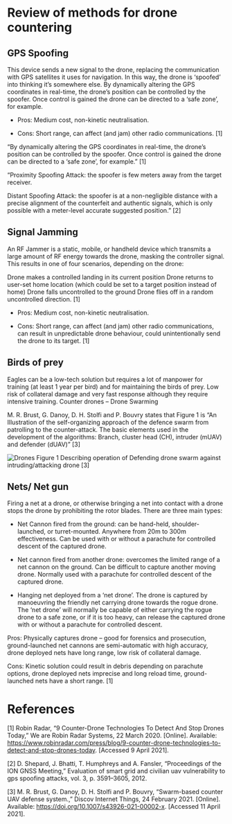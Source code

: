 # Review of methods for drone countering

## GPS Spoofing
This device sends a new signal to the drone, replacing the communication with GPS satellites it uses for navigation. In this way, the drone is ‘spoofed’ into thinking it’s somewhere else. By dynamically altering the GPS coordinates in real-time, the drone’s position can be controlled by the spoofer. Once control is gained the drone can be directed to a ‘safe zone’, for example.

* Pros: Medium cost, non-kinetic neutralisation.

* Cons: Short range, can affect (and jam) other radio communications. [1]

“By dynamically altering the GPS coordinates in real-time, the drone’s position can be controlled by the spoofer. Once control is gained the drone can be directed to a ‘safe zone’, for example.” [1]


“Proximity Spoofing Attack: the spoofer is few meters away from the target receiver.

Distant Spoofing Attack: the spoofer is at a non-negligible distance with a precise alignment of the counterfeit and authentic signals, which is only possible with a meter-level accurate suggested position.” [2]


## Signal Jamming

An RF Jammer is a static, mobile, or handheld device which transmits a large amount of RF energy towards the drone, masking the controller signal. This results in one of four scenarios, depending on the drone:

Drone makes a controlled landing in its current position
Drone returns to user-set home location (which could be set to a target position instead of home)
Drone falls uncontrolled to the ground
Drone flies off in a random uncontrolled direction. [1]
 
* Pros: Medium cost, non-kinetic neutralisation.

* Cons: Short range, can affect (and jam) other radio communications, can result in unpredictable drone behaviour, could unintentionally send the drone to its target. [1]

## Birds of prey
Eagles can be a low-tech solution but requires a lot of manpower for training (at least 1 year per bird) and for maintaining the birds of prey.
Low risk of collateral damage and very fast response although they require intensive training.
Counter drones – Drone Swarming

M. R. Brust, G. Danoy, D. H. Stolfi and P. Bouvry states that Figure 1 is 
“An Illustration of the self-organizing approach of the defence swarm from patrolling to the counter-attack. The basic elements used in the development of the algorithms: Branch, cluster head (CH), intruder (mUAV) and defender (dUAV)” [3]



![Drones](https://media.springernature.com/full/springer-static/image/art%3A10.1007%2Fs43926-021-00002-x/MediaObjects/43926_2021_2_Fig1_HTML.png)
Figure 1 Describing operation of Defending drone swarm against intruding/attacking drone [3]



## Nets/ Net gun
Firing a net at a drone, or otherwise bringing a net into contact with a drone stops the drone by prohibiting the rotor blades. There are three main types:

* Net Cannon fired from the ground: can be hand-held, shoulder-launched, or turret-mounted. Anywhere from 20m to 300m effectiveness. Can be used with or without a parachute for controlled descent of the captured drone.

* Net cannon fired from another drone: overcomes the limited range of a net cannon on the ground. Can be difficult to capture another moving drone. Normally used with a parachute for controlled descent of the captured drone.

* Hanging net deployed from a ‘net drone’. The drone is captured by manoeuvring the friendly net carrying drone towards the rogue drone. The ‘net drone’ will normally be capable of either carrying the rogue drone to a safe zone, or if it is too heavy, can release the captured drone with or without a parachute for controlled descent.
 
Pros: Physically captures drone – good for forensics and prosecution, ground-launched net cannons are semi-automatic with high accuracy, drone deployed nets have long range, low risk of collateral damage.

Cons: Kinetic solution could result in debris depending on parachute options, drone deployed nets imprecise and long reload time, ground-launched nets have a short range. [1]

# References

[1] 	Robin Radar, “9 Counter-Drone Technologies To Detect And Stop Drones Today,” We are Robin Radar Systems, 22 March 2020. [Online]. Available: https://www.robinradar.com/press/blog/9-counter-drone-technologies-to-detect-and-stop-drones-today. [Accessed 9 April 2021].

[2] 	D. Shepard, J. Bhatti, T. Humphreys and A. Fansler, “Proceedings of the ION GNSS Meeting,” Evaluation of smart grid and civilian uav vulnerability to gps spoofing attacks, vol. 3, p. 3591–3605, 2012. 

[3] 	M. R. Brust, G. Danoy, D. H. Stolfi and P. Bouvry, “Swarm-based counter UAV defense system.,” Discov Internet Things, 24 February 2021. [Online]. Available: https://doi.org/10.1007/s43926-021-00002-x. [Accessed 11 April 2021].




